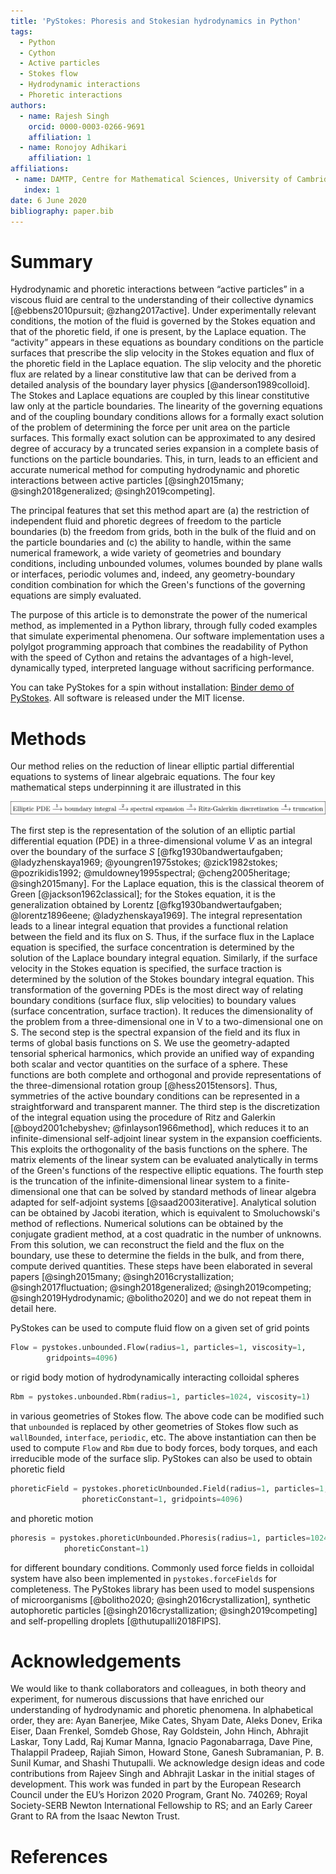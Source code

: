 ```yaml
---
title: 'PyStokes: Phoresis and Stokesian hydrodynamics in Python'
tags:
  - Python
  - Cython
  - Active particles
  - Stokes flow
  - Hydrodynamic interactions
  - Phoretic interactions
authors:
  - name: Rajesh Singh
    orcid: 0000-0003-0266-9691
    affiliation: 1
  - name: Ronojoy Adhikari
    affiliation: 1
affiliations:
 - name: DAMTP, Centre for Mathematical Sciences, University of Cambridge, Wilberforce Road, Cambridge CB3 0WA, UK
   index: 1
date: 6 June 2020
bibliography: paper.bib
---
```


# Summary

Hydrodynamic and phoretic interactions between “active particles” in a viscous fluid are central to the understanding of their collective dynamics [@ebbens2010pursuit; @zhang2017active]. Under experimentally relevant conditions, the motion of the fluid is governed by the Stokes equation and that of the phoretic field, if one is present, by the Laplace equation. The “activity” appears in these equations as boundary conditions on the particle surfaces that prescribe the slip velocity in the Stokes equation and flux of the phoretic field in the Laplace equation. The slip velocity and the phoretic flux are related by a linear constitutive law that can be derived from a detailed analysis of the boundary layer physics [@anderson1989colloid]. The Stokes and Laplace equations are coupled by this linear constitutive law only at the particle boundaries. The linearity of the governing equations and of the coupling boundary conditions allows for a formally exact solution of the problem of determining the force per unit area on the particle surfaces. This formally exact solution can be approximated to any desired degree of accuracy by a truncated series expansion in a complete basis of functions on the particle boundaries. This, in turn, leads to an efficient and accurate numerical method for computing hydrodynamic and phoretic interactions between active particles [@singh2015many; @singh2018generalized; @singh2019competing].

The principal features that set this method apart are (a) the restriction of independent fluid and phoretic degrees of freedom to the particle boundaries (b) the freedom from grids, both in the bulk of the fluid and on the particle boundaries and (c) the ability to handle, within the same numerical framework, a wide variety of geometries and boundary conditions, including unbounded volumes, volumes bounded by plane walls or interfaces, periodic volumes and, indeed, any geometry-boundary condition combination for which the Green's functions of the governing equations are simply evaluated.

The purpose of this article is to demonstrate the power of the numerical method, as implemented in a Python library, through  fully coded examples that simulate experimental phenomena. Our software implementation uses a polylgot programming approach that combines the readability of Python with the speed of Cython and retains the advantages of a high-level, dynamically typed, interpreted language without sacrificing performance.

You can take PyStokes for a spin without installation: [Binder demo of PyStokes](https://mybinder.org/v2/gh/rajeshrinet/pystokes/master?filepath=examples). All software is released under the MIT license.


# Methods

Our method relies on the reduction of linear elliptic partial differential equations to systems of linear algebraic equations. The four key mathematical steps underpinning it are illustrated in this 

![Key mathematical steps underpinning the PyStokes codebase.\label{fig:example}](figure.png)

The first step is the representation of the solution of an elliptic partial differential equation (PDE) in a three-dimensional volume $V$ as an integral over the boundary of the surface $S$ [@fkg1930bandwertaufgaben; @ladyzhenskaya1969; @youngren1975stokes; @zick1982stokes; @pozrikidis1992; @muldowney1995spectral; @cheng2005heritage; @singh2015many]. For the Laplace equation, this is the classical theorem of Green [@jackson1962classical]; for the Stokes equation, it is the generalization obtained by Lorentz [@fkg1930bandwertaufgaben; @lorentz1896eene; @ladyzhenskaya1969]. The integral representation leads to a linear integral equation that provides a functional relation between the field and its flux on S. Thus, if the surface flux in the Laplace equation is specified, the surface concentration is determined by the solution of the Laplace boundary integral equation. Similarly, if the surface velocity in the Stokes equation is specified, the surface traction is determined by the solution of the Stokes boundary integral equation. This transformation of the governing PDEs is the most direct way of relating boundary conditions (surface flux, slip velocities) to boundary values (surface concentration, surface traction). It reduces the dimensionality of the problem from a three-dimensional one in V to a two-dimensional one on S. The second step is the spectral expansion of the field and its flux in terms of global basis functions on S. We use the geometry-adapted tensorial spherical harmonics, which provide an unified way of expanding both scalar and vector quantities on the surface of a sphere. These functions are both complete and orthogonal and provide representations of the three-dimensional rotation group [@hess2015tensors]. Thus, symmetries of the active boundary conditions can be represented in a straightforward and transparent manner. The third step is the discretization of the integral equation using the procedure of Ritz and Galerkin [@boyd2001chebyshev; @finlayson1966method], which reduces it to an infinite-dimensional self-adjoint linear system in the expansion coefficients. This exploits the orthogonality of the basis functions on the sphere. The matrix elements of the linear system can be evaluated analytically in terms of the Green's functions of the respective elliptic equations. The fourth step is the truncation of the infinite-dimensional linear system to a finite-dimensional one that can be solved by standard methods of linear algebra adapted for self-adjoint systems [@saad2003iterative]. Analytical solution can be obtained by Jacobi iteration, which is equivalent to Smoluchowski's method of reflections. Numerical solutions can be obtained by the conjugate gradient method, at a cost quadratic in the number of unknowns. From this solution, we can reconstruct the field and the flux on the boundary, use these to determine the fields in the bulk, and from there, compute derived quantities. These steps have been elaborated in several papers [@singh2015many; @singh2016crystallization; @singh2017fluctuation; @singh2018generalized; @singh2019competing; @singh2019Hydrodynamic; @bolitho2020] and we do not repeat them in detail here. 

PyStokes can be used to compute fluid flow on a given set of grid points 
```python
Flow = pystokes.unbounded.Flow(radius=1, particles=1, viscosity=1, 
        gridpoints=4096) 
```
or rigid body motion of hydrodynamically interacting colloidal spheres
```python
Rbm = pystokes.unbounded.Rbm(radius=1, particles=1024, viscosity=1) 
```
in various geometries of Stokes flow. The above code can be modified such that `unbounded` is replaced by  other geometries of Stokes flow such as `wallBounded`, `interface`, `periodic`, etc. The above instantiation can then be used to compute `Flow` and `Rbm` due to body forces, body torques, and each irreducible mode of the surface slip.  PyStokes can also be used to obtain phoretic field 
```python
phoreticField = pystokes.phoreticUnbounded.Field(radius=1, particles=1, 
                phoreticConstant=1, gridpoints=4096)
```
and phoretic motion
```python
phoresis = pystokes.phoreticUnbounded.Phoresis(radius=1, particles=1024, 
            phoreticConstant=1)
```
for different boundary conditions. Commonly used force fields in colloidal system have also been implemented in `pystokes.forceFields` for completeness. 
The PyStokes library has been used to model suspensions of microorganisms [@bolitho2020; @singh2016crystallization], synthetic autophoretic particles [@singh2016crystallization; @singh2019competing] and self-propelling droplets [@thutupalli2018FIPS].

# Acknowledgements

We would like to thank collaborators and colleagues, in both theory and experiment, for numerous discussions that have enriched our understanding of hydrodynamic and phoretic phenomena. In alphabetical order, they are: Ayan Banerjee, Mike Cates, Shyam Date, Aleks Donev, Erika Eiser, Daan Frenkel, Somdeb Ghose, Ray Goldstein, John Hinch, Abhrajit Laskar, Tony Ladd, Raj Kumar Manna, Ignacio Pagonabarraga, Dave Pine, Thalappil Pradeep, Rajiah Simon, Howard Stone, Ganesh Subramanian, P. B. Sunil Kumar, and Shashi Thutupalli. We acknowledge design ideas and code contributions from Rajeev Singh and Abhrajit Laskar in the initial stages of development. This work was funded in part by the European Research Council under the EU’s Horizon 2020 Program, Grant No. 740269; Royal Society-SERB Newton International Fellowship to RS; and an Early Career Grant to RA from the Isaac Newton Trust.

# References
